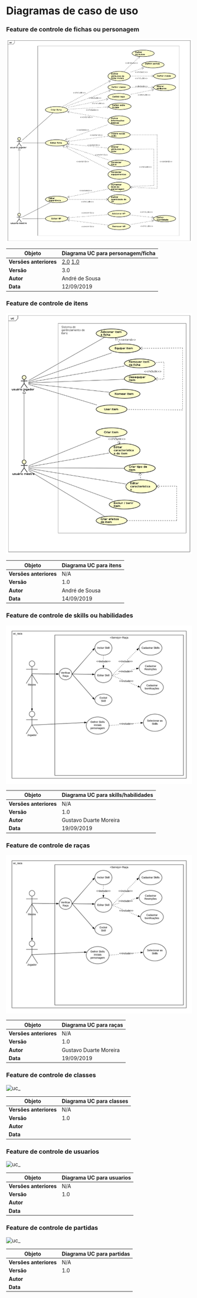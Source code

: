 # Diagramas de caso de uso

### Feature de controle de fichas ou personagem

![uc_fichas_v3](../img/casos-de-uso/UC_fichas_v3.png)

| **Objeto** | **Diagrama UC para personagem/ficha** |
|--|--|
| **Versões anteriores** | [2.0](../img/casos-de-uso/UC_fichas_v2.png) [1.0](../img/casos-de-uso/UC_fichas_v1.png) |
|**Versão**| 3.0 |
| **Autor** | André de Sousa |
| **Data** | 12/09/2019 |


### Feature de controle de itens

![uc_fichas_v3](../img/casos-de-uso/UC_itens_v1.png)

| **Objeto** | **Diagrama UC para itens** |
|--|--|
| **Versões anteriores** | N/A |
|**Versão**| 1.0 |
| **Autor** | André de Sousa |
| **Data** | 14/09/2019 |


### Feature de controle de skills ou habilidades

![uc_Skills_v1](../img/casos-de-uso/UC_skills_v0.png)

| **Objeto** | **Diagrama UC para skills/habilidades** |
|--|--|
| **Versões anteriores** | N/A |
|**Versão**| 1.0 |
| **Autor** | Gustavo Duarte Moreira |
| **Data** | 19/09/2019 |


### Feature de controle de raças

![uc_fichas_v3](../img/casos-de-uso/UC_skills_v0.png)

| **Objeto** | **Diagrama UC para raças** |
|--|--|
| **Versões anteriores** | N/A |
|**Versão**| 1.0 |
| **Autor** | Gustavo Duarte Moreira |
| **Data** | 19/09/2019 |


### Feature de controle de classes

![uc_]()

| **Objeto** | **Diagrama UC para classes** |
|--|--|
| **Versões anteriores** | N/A |
|**Versão**| 1.0 |
| **Autor** |  |
| **Data** |  |


### Feature de controle de usuarios

![uc_]()

| **Objeto** | **Diagrama UC para usuarios** |
|--|--|
| **Versões anteriores** | N/A |
|**Versão**| 1.0 |
| **Autor** |  |
| **Data** |  |



### Feature de controle de partidas

![uc_]()

| **Objeto** | **Diagrama UC para partidas** |
|--|--|
| **Versões anteriores** | N/A |
|**Versão**| 1.0 |
| **Autor** |  |
| **Data** |  |
